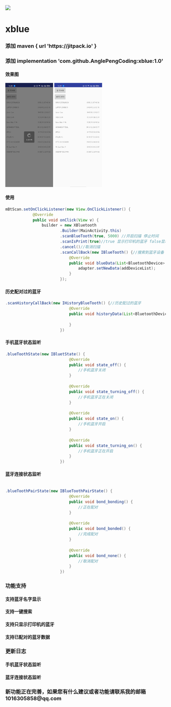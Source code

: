 [![](https://jitpack.io/v/AnglePengCoding/xblue.svg)](https://jitpack.io/#AnglePengCoding/xblue)

# xblue

<h3> 添加 maven { url 'https://jitpack.io' }  </h3>
<h3> 添加  implementation 'com.github.AnglePengCoding:xblue:1.0' </h3>

<h4>效果图</h4>

<img src="https://github.com/AnglePengCoding/xblue/blob/main/app/device-2021-11-08-162859.png" width="150px">
<img src="https://github.com/AnglePengCoding/xblue/blob/main/app/device-2021-11-08-162927.png" width="150px">

<h4> 使用 </h4>

```java 
mBtScan.setOnClickListener(new View.OnClickListener() {
            @Override
            public void onClick(View v) {
                builder = new XBluetooth
                        .Builder(MainActivity.this)
                        .scanBlueTooth(true, 5000) //开启扫描 停止时间
                        .scanIsPrint(true)//true 显示打印机的蓝牙 false显示全部数据
                        .cancel()//取消扫描
                        .scanCallBack(new IBlueTooth() {//搜索到蓝牙设备
                            @Override
                            public void blueData(List<BluetoothDevice> addDeviceList) {
                                adapter.setNewData(addDeviceList);
                            }
                        });
```

<h4> 历史配对过的蓝牙 </h4>

```java 
.scanHistoryCallBack(new IHistoryBlueTooth() {//历史配过的蓝牙
                            @Override
                            public void historyData(List<BluetoothDevice> historyDeviceList) {

                            }
                        })

```

<h4>手机蓝牙状态监听 </h4>

```java 
.blueToothState(new IBluetState() {
                            @Override
                            public void state_off() {
                                //手机蓝牙关闭
                            }

                            @Override
                            public void state_turning_off() {
                                //手机蓝牙正在关闭
                            }

                            @Override
                            public void state_on() {
                                //手机蓝牙开启
                            }

                            @Override
                            public void state_turning_on() {
                                //手机蓝牙正在开启
                            }
                        })
```

<h4>蓝牙连接状态监听 </h4>

```java 

.blueToothPairState(new IBlueToothPairState() {
                            @Override
                            public void bond_bonding() {
                                //正在配对
                            }

                            @Override
                            public void bond_bonded() {
                                //完成配对
                            }

                            @Override
                            public void bond_none() {
                                //取消配对
                            }
                        })


```

  <h3>  功能支持 </h3>
  
  <h4>  支持蓝牙名字显示</h4>
  <h4>  支持一键搜索</h4>
  <h4>  支持只显示打印机的蓝牙</h4>
  <h4> 支持已配对的蓝牙数据</h4>

  <h3> 更新日志 </h3>
 
  <h4> 手机蓝牙状态监听 </h4>
  <h4> 蓝牙连接状态监听 </h4>
 
 
 
 
 <h3>新功能正在完善，如果您有什么建议或者功能请联系我的邮箱1016305858@qq.com </h3> 

